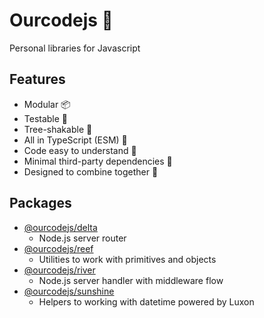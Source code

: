 # Ourcodejs 🎒

Personal libraries for Javascript

## Features

- Modular 📦
- Testable 🧪
- Tree-shakable 🌳
- All in TypeScript (ESM) 💙
- Code easy to understand 🧐
- Minimal third-party dependencies 🤏
- Designed to combine together 🤝

## Packages

- [@ourcodejs/delta](https://github.com/jacsamg/ourcodejs/tree/master/packages/delta)
  - Node.js server router
- [@ourcodejs/reef](https://github.com/jacsamg/ourcodejs/tree/master/packages/reef)
  - Utilities to work with primitives and objects
- [@ourcodejs/river](https://github.com/jacsamg/ourcodejs/tree/master/packages/river)
  - Node.js server handler with middleware flow
- [@ourcodejs/sunshine](https://github.com/jacsamg/ourcodejs/tree/master/packages/sunshine)
  - Helpers to working with datetime powered by Luxon
